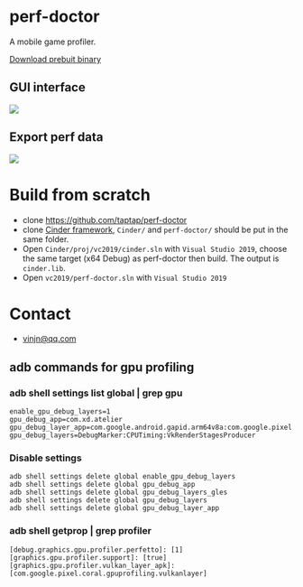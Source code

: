 # perf-doctor
A mobile game profiler.

[Download prebuit binary](https://github.com/taptap/perf-doctor/releases)

## GUI interface

![](https://user-images.githubusercontent.com/558657/143417411-f257fc80-c1fa-4c51-8d9a-983df5cf22be.png)

## Export perf data

![](https://user-images.githubusercontent.com/558657/144166485-ba706ce1-544d-49be-a426-12fc9db79f42.png)

# Build from scratch
- clone https://github.com/taptap/perf-doctor
- clone [Cinder framework](https://github.com/cinder/Cinder), `Cinder/` and `perf-doctor/` should be put in the same folder.
- Open `Cinder/proj/vc2019/cinder.sln` with `Visual Studio 2019`, choose the same target (x64 Debug) as perf-doctor then build. The output is `cinder.lib`.
- Open `vc2019/perf-doctor.sln` with `Visual Studio 2019`

# Contact
- vinjn@qq.com

## adb commands for gpu profiling

### adb shell settings list global | grep gpu
```
enable_gpu_debug_layers=1
gpu_debug_app=com.xd.atelier
gpu_debug_layer_app=com.google.android.gapid.arm64v8a:com.google.pixel.coral.gpuprofiling.vulkanlayer
gpu_debug_layers=DebugMarker:CPUTiming:VkRenderStagesProducer
```

### Disable settings
```
adb shell settings delete global enable_gpu_debug_layers
adb shell settings delete global gpu_debug_app
adb shell settings delete global gpu_debug_layers_gles
adb shell settings delete global gpu_debug_layers
adb shell settings delete global gpu_debug_layer_app
```

### adb shell getprop | grep profiler
```
[debug.graphics.gpu.profiler.perfetto]: [1]
[graphics.gpu.profiler.support]: [true]
[graphics.gpu.profiler.vulkan_layer_apk]: [com.google.pixel.coral.gpuprofiling.vulkanlayer]
```

